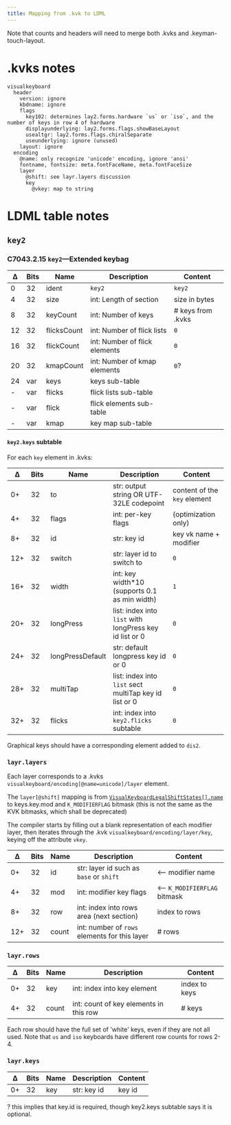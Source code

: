 ```yaml
---
title: Mapping from .kvk to LDML
---
```


Note that counts and headers will need to merge both .kvks and .keyman-touch-layout.

# .kvks notes

```
visualkeyboard
  header
    version: ignore
    kbdname: ignore
    flags
      key102: determines lay2.forms.hardware `us` or `iso`, and the number of keys in row 4 of hardware
      displayunderlying: lay2.forms.flags.showBaseLayout
      usealtgr: lay2.forms.flags.chiralSeparate
      useunderlying: ignore (unused)
    layout: ignore
  encoding
    @name: only recognize 'unicode' encoding, ignore 'ansi'
    fontname, fontsize: meta.fontFaceName, meta.fontFaceSize
    layer
      @shift: see layr.layers discussion
      key
        @vkey: map to string
```

# LDML table notes

## `key2`

### C7043.2.15 `key2`—Extended keybag

| ∆ | Bits | Name        | Description                              | Content
|---|------|-------------|------------------------------------------|-----------------------
| 0 |  32  | ident       | `key2`                                   | `key2`
| 4 |  32  | size        | int: Length of section                   | size in bytes
| 8 |  32  | keyCount    | int: Number of keys                      | # keys from .kvks
|12 |  32  | flicksCount | int: Number of flick lists               | `0`
|16 |  32  | flickCount  | int: Number of flick elements            | `0`
|20 |  32  | kmapCount   | int: Number of kmap elements             | `0`?
|24 | var  | keys        | keys sub-table                           |
| - | var  | flicks      | flick lists sub-table                    |
| - | var  | flick       | flick elements sub-table                 |
| - | var  | kmap        | key map sub-table                        |

#### `key2.keys` subtable

For each `key` element in .kvks:

| ∆ | Bits | Name             | Description                                              | Content
|---|------|----------------  |----------------------------------------------------------|-----------------------
| 0+|  32  | to               | str: output string OR UTF-32LE codepoint                 | content of the `key` element
| 4+|  32  | flags            | int: per-key flags                                       | (optimization only)
| 8+|  32  | id               | str: key id                                              | key vk name + modifier
|12+|  32  | switch           | str: layer id to switch to                               | `0`
|16+|  32  | width            | int: key width*10 (supports 0.1 as min width)            | `1`
|20+|  32  | longPress        | list: index into `list` with longPress key id list or 0  | `0`
|24+|  32  | longPressDefault | str: default longpress key id or 0                       | `0`
|28+|  32  | multiTap         | list: index into `list` sect multiTap key id list or 0   | `0`
|32+|  32  | flicks           | int: index into `key2.flicks` subtable                   | `0`

Graphical keys should have a corresponding element added to `dis2`.

### `layr.layers`

Each layer corresponds to a .kvks `visualkeyboard/encoding[@name=unicode]/layer` element.

The `layer[@shift]` mapping is from [`VisualKeyboardLegalShiftStates[].name`](https://github.com/keymanapp/keyman/blob/7ac6bfc189333c5758fb14ef1cc0c810e1460b59/common/web/types/src/kvk/visual-keyboard.ts#L63) to keys.key.mod
and `K_MODIFIERFLAG` bitmask (this is not the same as the KVK bitmasks, which shall be deprecated)

The compiler starts by filling out a blank representation of each modifier layer, then
iterates through the .kvk `visualkeyboard/encoding/layer/key`, keying off the attribute `vkey`.

| ∆ | Bits | Name       | Description                                    | Content
|---|------|------------|------------------------------------------------|-----------------------
| 0+|  32  | id         | str: layer id such as `base` or `shift`        | <-- modifier name
| 4+|  32  | mod        | int: modifier key flags                        | <-- `K_MODIFIERFLAG` bitmask
| 8+|  32  | row        | int: index into rows area (next section)       | index to rows
|12+|  32  | count      | int: number of `rows` elements for this layer  | # rows

### `layr.rows`

| ∆ | Bits | Name       | Description                            | Content
|---|------|------------|----------------------------------------|-----------------------
| 0+|  32  | key        | int: index into key element            | index to keys
| 4+|  32  | count      | int: count of key elements in this row | # keys

Each row should have the full set of 'white' keys, even if they are not all used. Note that `us`
and `iso` keyboards have different row counts for rows 2-4.

### `layr.keys`

| ∆ | Bits | Name    | Description                              | Content
|---|------|---------|------------------------------------------|-----------------------
| 0+|  32  | key     | str: key id                              | key id

? this implies that key.id is required, though key2.keys subtable says it is optional.
